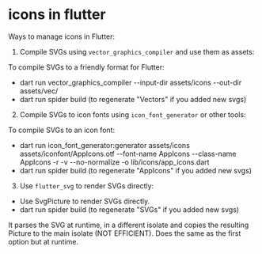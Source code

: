 # icons in flutter

Ways to manage icons in Flutter:

1. Compile SVGs using `vector_graphics_compiler` and use them as assets:

To compile SVGs to a friendly format for Flutter:
- dart run vector_graphics_compiler --input-dir assets/icons --out-dir assets/vec/
- dart run spider build (to regenerate "Vectors" if you added new svgs)

2. Compile SVGs to icon fonts using `icon_font_generator` or other tools:

To compile SVGs to an icon font:
- dart run icon_font_generator:generator assets/icons assets/iconfont/AppIcons.otf --font-name AppIcons --class-name AppIcons -r -v --no-normalize -o lib/icons/app_icons.dart
- dart run spider build (to regenerate "AppIcons" if you added new svgs)

3. Use `flutter_svg` to render SVGs directly:

- Use SvgPicture to render SVGs directly.
- dart run spider build (to regenerate "SVGs" if you added new svgs)

It parses the SVG at runtime, in a different isolate and copies the resulting Picture to the main isolate (NOT EFFICIENT). Does the same as the first option but at runtime.
